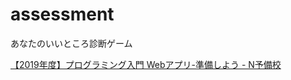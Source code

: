 # assessment
あなたのいいところ診断ゲーム

[【2019年度】プログラミング入門 Webアプリ\-準備しよう \- N予備校](https://www.nnn.ed.nico/courses/497/chapters/6889)
